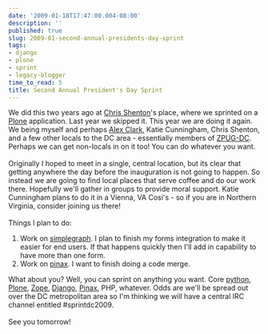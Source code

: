 ```yaml
---
date: '2009-01-18T17:47:00.004-08:00'
description: ''
published: true
slug: 2009-01-second-annual-presidents-day-sprint
tags:
- django
- plone
- sprint
- legacy-blogger
time_to_read: 5
title: Second Annual President's Day Sprint
---
```


We did this two years ago at <a href="http://shenton.org/">Chris Shenton</a>'s place, where we sprinted on a <a href="http://plone.org/">Plone</a> application. Last year we skipped it. This year we are doing it again. We being myself and perhaps <a href="http://aclark.net/">Alex Clark</a>, Katie Cunningham, Chris Shenton, and a few other locals to the DC area - essentially members of <a href="http://zpugdc.org/">ZPUG-DC</a>. Perhaps we can get non-locals in on it too! You can do whatever you want.<br /><br />Originally I hoped to meet in a single, central location, but its clear that getting anywhere the day before the inauguration is not going to happen. So instead we are going to find local places that serve coffee and do our work there. Hopefully we'll gather in groups to provide moral support. Katie Cunningham plans to do it in a Vienna, VA Cosi's - so if you are in Northern Virginia, consider joining us there!<br /><br />Things I plan to do:<br /><ol><li>Work on <a href="http://code.google.com/p/django-simplegraph/">simplegraph</a>. I plan to finish my forms integration to make it easier for end users. If that happens quickly then I'll add in capability to have more than one form.</li><li>Work on <a href="http://pinaxproject">pinax</a>. I want to finish doing a code merge.</li></ol>What about you? Well, you can sprint on anything you want. Core <a href="http://python.org">python</a>, <a href="http://plone.org">Plone</a>, <a href="http://zope.org">Zope</a>, <a href="http://djangoproject.com">Django</a>, <a href="http://pinaxproject.com">Pinax</a>, PHP, whatever. Odds are we'll be spread out over the DC metropolitan area so I'm thinking we will have a central IRC channel entitled #sprintdc2009.<br /><br />See you tomorrow!